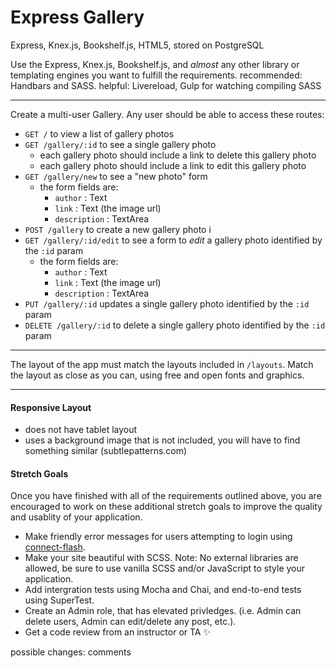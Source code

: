 # Express Gallery

Express, Knex.js, Bookshelf.js, HTML5, stored on PostgreSQL

Use the Express, Knex.js, Bookshelf.js, and _almost_ any other library or templating engines you want to fulfill the requirements.
recommended: Handbars and SASS.
helpful: Livereload, Gulp for watching compiling SASS

---

Create a multi-user Gallery.
Any user should be able to access these routes:

- `GET /` to view a list of gallery photos
- `GET /gallery/:id` to see a single gallery photo
  - each gallery photo should include a link to delete this gallery photo
  - each gallery photo should include a link to edit this gallery photo
- `GET /gallery/new` to see a "new photo" form
  - the form fields are:
    - `author` : Text
    - `link` : Text (the image url)
    - `description` : TextArea
- `POST /gallery` to create a new gallery photo i
- `GET /gallery/:id/edit` to see a form to _edit_ a gallery photo identified by the `:id` param
  - the form fields are:
    - `author` : Text
    - `link` : Text (the image url)
    - `description` : TextArea
- `PUT /gallery/:id` updates a single gallery photo identified by the `:id` param
- `DELETE /gallery/:id` to delete a single gallery photo identified by the `:id` param

---

The layout of the app must match the layouts included in `/layouts`.
Match the layout as close as you can, using free and open fonts and graphics.

---

#### Responsive Layout

- does not have tablet layout
- uses a background image that is not included, you will have to find something similar (subtlepatterns.com)

#### Stretch Goals

Once you have finished with all of the requirements outlined above, you are encouraged to work on these additional stretch goals to improve the quality and usablity of your application.

- Make friendly error messages for users attempting to login using [connect-flash](https://github.com/jaredhanson/connect-flash).
- Make your site beautiful with SCSS. Note: No external libraries are allowed, be sure to use vanilla SCSS and/or JavaScript to style your application.
- Add intergration tests using Mocha and Chai, and end-to-end tests using SuperTest.
- Create an Admin role, that has elevated privledges. (i.e. Admin can delete users, Admin can edit/delete any post, etc.).
- Get a code review from an instructor or TA :sparkles:

possible changes:
comments
